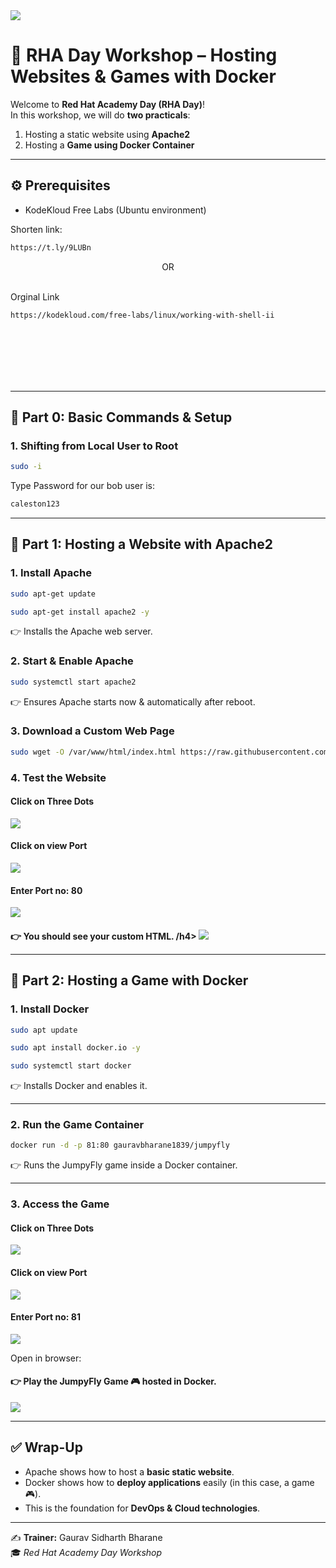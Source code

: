 <img src="images/RHA-poster.png">

# 🚀 RHA Day Workshop – Hosting Websites & Games with Docker

Welcome to **Red Hat Academy Day (RHA Day)**!  
In this workshop, we will do **two practicals**:  

1. Hosting a static website using **Apache2**  
2. Hosting a **Game using Docker Container**

---

## ⚙️ Prerequisites
- KodeKloud Free Labs (Ubuntu environment) 

Shorten link:
```bash
https://t.ly/9LUBn
```

<center>OR</center> </br>

Orginal Link
 ```bash
https://kodekloud.com/free-labs/linux/working-with-shell-ii
```

<br/>
<br/>
<br/>
<br/>
<br/>


---
## 📝 Part 0: Basic Commands & Setup

### 1. Shifting from Local User to Root
```bash
sudo -i
```
Type Password for our bob user is:
```bash
caleston123
```
---

## 📝 Part 1: Hosting a Website with Apache2

### 1. Install Apache
```bash
sudo apt-get update

```
```bash
sudo apt-get install apache2 -y
```
👉 Installs the Apache web server.  

### 2. Start & Enable Apache
```bash
sudo systemctl start apache2
```
👉 Ensures Apache starts now & automatically after reboot.  

### 3. Download a Custom Web Page
```bash
sudo wget -O /var/www/html/index.html https://raw.githubusercontent.com/Gauravbharane/RHA-DAY/refs/heads/main/index.html
```


### 4. Test the Website
<h4>Click on Three Dots</h4>
<img src="images/img1.png">
<h4>Click on view Port</h4>
<img src="images/img2.png">
<h4>Enter Port no: 80</h4>
<img src="images/img3.png">
<h4>👉 You should see your custom HTML. /h4> 
<img src="images/output1.png">


---

## 📝 Part 2: Hosting a Game with Docker

### 1. Install Docker
```bash
sudo apt update
```
```bash
sudo apt install docker.io -y
```
```bash
sudo systemctl start docker
```

👉 Installs Docker and enables it.  

---

### 2. Run the Game Container
```bash
docker run -d -p 81:80 gauravbharane1839/jumpyfly
```
👉 Runs the JumpyFly game inside a Docker container.  

---

### 3. Access the Game
<h4>Click on Three Dots</h4>
<img src="images/img1.png">
<h4>Click on view Port</h4>
<img src="images/img2.png">
<h4>Enter Port no: 81</h4>
<img src="images/img4.png">

Open in browser:  
<h4>👉 Play the <b>JumpyFly Game 🎮 </b>hosted in Docker. </h4>
<img src="images/output2.png">

---

## ✅ Wrap-Up
- Apache shows how to host a **basic static website**.  
- Docker shows how to **deploy applications** easily (in this case, a game 🎮).  
- This is the foundation for **DevOps & Cloud technologies**.  

---

✍️ **Trainer:** Gaurav Sidharth Bharane  
🎓 *Red Hat Academy Day Workshop*  
